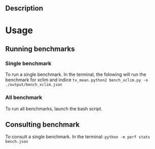 ## Description

# Usage
## Running benchmarks

### Single benchmark
To run a single benchmark. In the terminal, the folowing will run the benchmark for xclim and indice `tx_mean`.
`python2 bench_xclim.py -o ./output/bench_xclim.json`

### All benchmark
To run all benchmarks, launch the bash script.

## Consulting benchmark
To consult a single benchmark. In the terminal:
`python -m perf stats bench.json`
